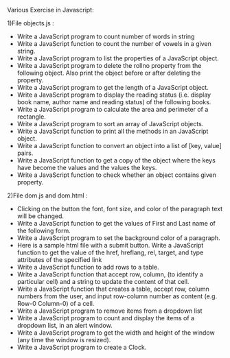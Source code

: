 Various Exercise in Javascript:

1)File objects.js :
- Write a JavaScript program to count number of words in string
- Write a JavaScript function to count the number of vowels in a given string.
- Write a JavaScript program to list the properties of a JavaScript object.
- Write a JavaScript program to delete the rollno property from the following object. Also print the object before or after deleting the property.
- Write a JavaScript program to get the length of a JavaScript object.
- Write a JavaScript program to display the reading status (i.e. display book name, author name and reading status) of the following books.
- Write a JavaScript program to calculate the area and perimeter of a rectangle.
- Write a JavaScript program to sort an array of JavaScript objects.
- Write a JavaScript function to print all the methods in an JavaScript object.
- Write a JavaScript function to convert an object into a list of [key, value] pairs.
- Write a JavaScript function to get a copy of the object where the keys have become the values and the values the keys.
- Write a JavaScript function to check whether an object contains given property.

2)File dom.js and dom.html :
- Clicking on the button the font, font size, and color of the paragraph text will be changed.
- Write a JavaScript function to get the values of First and Last name of the following form. 
- Write a JavaScript program to set the background color of a paragraph.
- Here is a sample html file with a submit button. Write a JavaScript function to get the value of the href, hreflang, rel, target, and type attributes of the specified link
- Write a JavaScript function to add rows to a table.
- Write a JavaScript function that accept row, column, (to identify a particular cell) and a string to update the content of that cell. 
- Write a JavaScript function that creates a table, accept row, column numbers from the user, and input row-column number as content (e.g. Row-0 Column-0) of a cell.
- Write a JavaScript program to remove items from a dropdown list
- Write a JavaScript program to count and display the items of a dropdown list, in an alert window.
- Write a JavaScript program to get the width and height of the window (any time the window is resized).
- Write a JavaScript program to create a Clock.